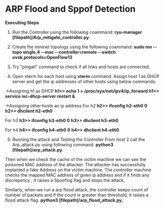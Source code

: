 # ARP Flood and Sppof Detection 

**Executing Steps**

1. Run the Controller using the following coammand: 
    **ryu-manager [filepath]/Arp_mitigate_controller.py**

2. Create the mininet topology using the following coammand:
    **sudo mn --topo single,4 --mac --controller=remote --switch ovsk,protocols=OpenFlow13**

3. Try "pingall" command to check if all links and hosts are connected.

4. Open xterm for each host using **xterm <hostname>** command. 
Assign host 1 as DHCP server and get the ip addresses of other hosts using below commands:

->Assigning h1 as DHCP
    **h1>> echo 1 > /proc/sys/net/ipv4/ip_forward**
    **h1>> service isc-dhcp-server restart &**
 
->Assigning other hosts an ip address
For h2
    **h2>> ifconfig h2-eth0 0**
    **h2>> dhclient h2-eth0**

For h3
    **h3>> ifconfig h3-eth0 0**
    **h3>> dhclient h3-eth0**

For h4
    **h4>> ifconfig h4-eth0 0**
    **h4>> dhclient h4-eth0**
 
5. Running the attack and Testing the Controller 
From host 2 call the Arp_attack.py using following command:
    **python3 [filepath]/arp_attack.py.**

Then when we check the cache of the victim machine we can see the poisoned MAC address of the attacker.
The attacker has successfully implanted a fake Address on the victim machine.
The controller machine checks the mapped MAC address of given ip address and if it finds any discrepency , it raises a Spoofing flag and stops the attack.
 
Similarly, when we run a arp flood attack,
the controller keeps count of number of packets and if the count is greater than threshold,
it raises a flood attack flag.
    **python3 [filepath]/arp_flood_attack.py.**